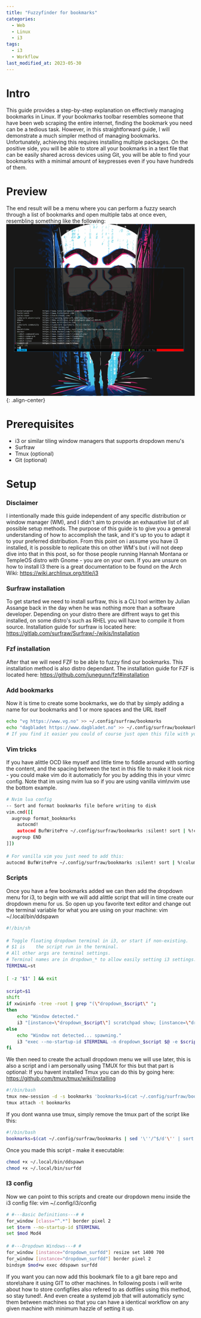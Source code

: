 ```yaml
---
title: "Fuzzyfinder for bookmarks"
categories:
  - Web
  - Linux
  - i3
tags:
  - i3
  - Workflow
last_modified_at: 2023-05-30
---
```


# Intro
This guide provides a step-by-step explanation on effectively managing bookmarks in Linux. If your bookmarks toolbar resembles someone that have been web scraping the entire internet, finding the bookmark you need can be a tedious task. However, in this straightforward guide, I will demonstrate a much simpler method of managing bookmarks. Unfortunately, achieving this requires installing multiple packages. On the positive side, you will be able to store all your bookmarks in a text file that can be easily shared across devices using Git, you will be able to find your bookmarks with a minimal amount of keypresses even if you have hundreds of them.


# Preview
The end result will be a menu where you can perform a fuzzy search through a list of bookmarks and open multiple tabs at once even, resembling something like the following:
![image-center](/assets/images/surf.png){: .align-center}

# Prerequisites
- i3 or similar tiling window managers that supports dropdown menu's
- Surfraw
- Tmux (optional)
- Git (optional)

# Setup

### Disclaimer
I intentionally made this guide independent of any specific distribution or window manager (WM), and I didn't aim to provide an exhaustive list of all possible setup methods. The purpose of this guide is to give you a general understanding of how to accomplish the task, and it's up to you to adapt it to your preferred distribution.
From this point on i assume you have i3 installed, it is possible to replicate this on other WM's but i will not deep dive into that in this post, so for those people running Hannah Montana or TempleOS distro with Gnome - you are on your own.
If you are unsure on how to install I3 there is a great documentation to be found on the Arch Wiki: <https://wiki.archlinux.org/title/i3>

### Surfraw installation
To get started we need to install surfraw, this is a CLI tool written by Julian Assange back in the day when he was nothing more than a software developer.
Depending on your distro there are diffrent ways to get this installed, on some distro's such as RHEL you will have to compile it from source.
Installation guide for surfraw is located here: <https://gitlab.com/surfraw/Surfraw/-/wikis/Installation>

### Fzf installation
After that we will need FZF to be able to fuzzy find our bookmarks.
This installation method is also distro dependant.
The installation guide for FZF is located here: <https://github.com/junegunn/fzf#installation>

### Add bookmarks
Now it is time to create some bookmarks, we do that by simply adding a name for our bookmarks and 1 or more spaces and the URL itself
```bash
echo "vg https://www.vg.no" >> ~/.config/surfraw/bookmarks
echo "dagbladet https://www.dagbladet.no" >> ~/.config/surfraw/bookmarks
# If you find it easier you could of course just open this file with your favorite text editor and add the bookmarks that way.
```

### Vim tricks
If you have alittle OCD like myself and little time to fiddle around with sorting the content, and the spacing between the text in this file to make it look nice - you could make vim do it automaticly for you by adding this in your vimrc config.
Note that im using nvim lua so if you are using vanilla vim\nvim use the bottom example.
```bash
# Nvim lua config
-- Sort and format bookmarks file before writing to disk
vim.cmd([[
  augroup format_bookmarks
    autocmd!
    autocmd BufWritePre ~/.config/surfraw/bookmarks :silent! sort | %!column -t
  augroup END
]])

# For vanilla vim you just need to add this:
autocmd BufWritePre ~/.config/surfraw/bookmarks :silent! sort | %!column -t
```

### Scripts
Once you have a few bookmarks added we can then add the dropdown menu for i3, to begin with we will add alittle script that will in time create our dropdown menu for us.
So open up you favorite text editor and change out the terminal variable for what you are using on your machine:
vim ~/.local/bin/ddspawn
```bash
#!/bin/sh

# Toggle floating dropdown terminal in i3, or start if non-existing.
# $1 is    the script run in the terminal.
# All other args are terminal settings.
# Terminal names are in dropdown_* to allow easily setting i3 settings.
TERMINAL=st

[ -z "$1" ] && exit

script=$1
shift
if xwininfo -tree -root | grep "(\"dropdown_$script\" ";
then
    echo "Window detected."
    i3 "[instance=\"dropdown_$script\"] scratchpad show; [instance=\"dropdown_$script\"] move position center"
else
    echo "Window not detected... spawning."
    i3 "exec --no-startup-id $TERMINAL -n dropdown_$script $@ -e $script"
fi
```

We then need to create the actuall dropdown menu we will use later, this is also a script and i am personally using TMUX for this but that part is optional:
If you havent installed Tmux you can do this by going here: <https://github.com/tmux/tmux/wiki/Installing>
```bash
#!/bin/bash
tmux new-session -d -s bookmarks 'bookmarks=$(cat ~/.config/surfraw/bookmarks | sed '\''/^$/d'\'' | sort -n | fzf -m -i); if [ -n "$bookmarks" ]; then echo "$bookmarks" | xargs -I {} surfraw {} &>/dev/null; fi'
tmux attach -t bookmarks
```

If you dont wanna use tmux, simply remove the tmux part of the script like this:
```bash
#!/bin/bash
bookmarks=$(cat ~/.config/surfraw/bookmarks | sed '\''/^$/d'\'' | sort -n | fzf -m -i); if [ -n "$bookmarks" ]; then echo "$bookmarks" | xargs -I {} surfraw {} &>/dev/null; fi
```

Once you made this script - make it executable:
```bash
chmod +x ~/.local/bin/ddspawn
chmod +x ~/.local/bin/surfdd
```

### I3 config
Now we can point to this scripts and create our dropdown menu inside the i3 config file:
vim ~/.config/i3/config
```bash
# #---Basic Definitions---# #
for_window [class="^.*"] border pixel 2
set $term --no-startup-id $TERMINAL
set $mod Mod4

# #---Dropdown Windows---# #
for_window [instance="dropdown_surfdd"] resize set 1400 700
for_window [instance="dropdown_surfdd"] border pixel 2
bindsym $mod+w exec ddspawn surfdd
```

If you want you can now add this bookmark file to a git bare repo and store\share it using GIT to other machines.
In following posts i will write about how to store configfiles also refered to as dotfiles using this method, so stay tuned!.
And even create a systemd job that will automaticly sync them between machines so that you can have a identical workflow on any given machine with minimum hazzle of setting it up.
